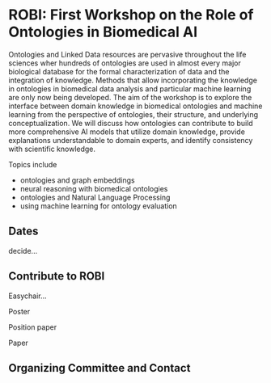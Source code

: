 # ROBI: First Workshop on the Role of Ontologies in Biomedical AI

Ontologies and Linked Data resources are pervasive throughout the life sciences wher hundreds of ontologies are used in almost every major biological database for the formal characterization of data and the integration of knowledge. Methods that allow incorporating the knowledge in ontologies in biomedical data analysis and particular machine learning are only now being developed. The aim of the workshop is to explore the interface between domain knowledge in biomedical ontologies and machine learning from the perspective of ontologies, their structure, and underlying conceptualization. We will discuss how ontologies can contribute to build more comprehensive AI models that utilize domain knowledge, provide explanations understandable to domain experts, and identify consistency with scientific knowledge.

Topics include
* ontologies and graph embeddings
* neural reasoning with biomedical ontologies
* ontologies and Natural Language Processing
* using machine learning for ontology evaluation

## Dates

decide...

## Contribute to ROBI

Easychair...

Poster

Position paper

Paper

## Organizing Committee and Contact
